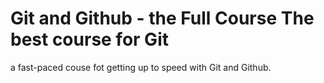 # Git and Github - the Full Course The best course for Git

a fast-paced couse fot getting up to speed with Git and Github.
